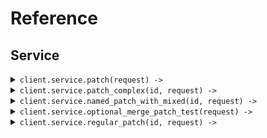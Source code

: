 # Reference
## Service
<details><summary><code>client.service.patch(request) -> </code></summary>
<dl>
<dd>

#### 🔌 Usage

<dl>
<dd>

<dl>
<dd>

```ruby
client.service.patch(
  application: 'application',
  requireAuth: true
);
```
</dd>
</dl>
</dd>
</dl>

#### ⚙️ Parameters

<dl>
<dd>

<dl>
<dd>

**application:** `String` 
    
</dd>
</dl>

<dl>
<dd>

**requireAuth:** `Internal::Types::Boolean` 
    
</dd>
</dl>
</dd>
</dl>


</dd>
</dl>
</details>

<details><summary><code>client.service.patch_complex(id, request) -> </code></summary>
<dl>
<dd>

#### 📝 Description

<dl>
<dd>

<dl>
<dd>

Update with JSON merge patch - complex types.
This endpoint demonstrates the distinction between:
- optional<T> fields (can be present or absent, but not null)
- optional<nullable<T>> fields (can be present, absent, or null)
</dd>
</dl>
</dd>
</dl>

#### 🔌 Usage

<dl>
<dd>

<dl>
<dd>

```ruby
client.service.patch_complex(
  id: 'id',
  name: 'name',
  age: 1,
  active: true,
  metadata: {},
  tags: ['tags', 'tags'],
  email: 'email',
  nickname: 'nickname',
  bio: 'bio',
  profileImageUrl: 'profileImageUrl',
  settings: {}
);
```
</dd>
</dl>
</dd>
</dl>

#### ⚙️ Parameters

<dl>
<dd>

<dl>
<dd>

**id:** `String` 
    
</dd>
</dl>

<dl>
<dd>

**name:** `String` 
    
</dd>
</dl>

<dl>
<dd>

**age:** `Integer` 
    
</dd>
</dl>

<dl>
<dd>

**active:** `Internal::Types::Boolean` 
    
</dd>
</dl>

<dl>
<dd>

**metadata:** `Internal::Types::Hash[String, Internal::Types::Hash[String, Object]]` 
    
</dd>
</dl>

<dl>
<dd>

**tags:** `Internal::Types::Array[String]` 
    
</dd>
</dl>

<dl>
<dd>

**email:** `String` 
    
</dd>
</dl>

<dl>
<dd>

**nickname:** `String` 
    
</dd>
</dl>

<dl>
<dd>

**bio:** `String` 
    
</dd>
</dl>

<dl>
<dd>

**profileImageUrl:** `String` 
    
</dd>
</dl>

<dl>
<dd>

**settings:** `Internal::Types::Hash[String, Internal::Types::Hash[String, Object]]` 
    
</dd>
</dl>
</dd>
</dl>


</dd>
</dl>
</details>

<details><summary><code>client.service.named_patch_with_mixed(id, request) -> </code></summary>
<dl>
<dd>

#### 📝 Description

<dl>
<dd>

<dl>
<dd>

Named request with mixed optional/nullable fields and merge-patch content type.
This should trigger the NPE issue when optional fields aren't initialized.
</dd>
</dl>
</dd>
</dl>

#### 🔌 Usage

<dl>
<dd>

<dl>
<dd>

```ruby
client.service.named_patch_with_mixed(
  id: 'id',
  appId: 'appId',
  instructions: 'instructions',
  active: true
);
```
</dd>
</dl>
</dd>
</dl>

#### ⚙️ Parameters

<dl>
<dd>

<dl>
<dd>

**id:** `String` 
    
</dd>
</dl>

<dl>
<dd>

**appId:** `String` 
    
</dd>
</dl>

<dl>
<dd>

**instructions:** `String` 
    
</dd>
</dl>

<dl>
<dd>

**active:** `Internal::Types::Boolean` 
    
</dd>
</dl>
</dd>
</dl>


</dd>
</dl>
</details>

<details><summary><code>client.service.optional_merge_patch_test(request) -> </code></summary>
<dl>
<dd>

#### 📝 Description

<dl>
<dd>

<dl>
<dd>

Test endpoint to verify Optional field initialization and JsonSetter with Nulls.SKIP.
This endpoint should:
1. Not NPE when fields are not provided (tests initialization)
2. Not NPE when fields are explicitly null in JSON (tests Nulls.SKIP)
</dd>
</dl>
</dd>
</dl>

#### 🔌 Usage

<dl>
<dd>

<dl>
<dd>

```ruby
client.service.optional_merge_patch_test(
  requiredField: 'requiredField',
  optionalString: 'optionalString',
  optionalInteger: 1,
  optionalBoolean: true,
  nullableString: 'nullableString'
);
```
</dd>
</dl>
</dd>
</dl>

#### ⚙️ Parameters

<dl>
<dd>

<dl>
<dd>

**requiredField:** `String` 
    
</dd>
</dl>

<dl>
<dd>

**optionalString:** `String` 
    
</dd>
</dl>

<dl>
<dd>

**optionalInteger:** `Integer` 
    
</dd>
</dl>

<dl>
<dd>

**optionalBoolean:** `Internal::Types::Boolean` 
    
</dd>
</dl>

<dl>
<dd>

**nullableString:** `String` 
    
</dd>
</dl>
</dd>
</dl>


</dd>
</dl>
</details>

<details><summary><code>client.service.regular_patch(id, request) -> </code></summary>
<dl>
<dd>

#### 📝 Description

<dl>
<dd>

<dl>
<dd>

Regular PATCH endpoint without merge-patch semantics
</dd>
</dl>
</dd>
</dl>

#### 🔌 Usage

<dl>
<dd>

<dl>
<dd>

```ruby
client.service.regular_patch(
  id: 'id',
  field1: 'field1',
  field2: 1
);
```
</dd>
</dl>
</dd>
</dl>

#### ⚙️ Parameters

<dl>
<dd>

<dl>
<dd>

**id:** `String` 
    
</dd>
</dl>

<dl>
<dd>

**field1:** `String` 
    
</dd>
</dl>

<dl>
<dd>

**field2:** `Integer` 
    
</dd>
</dl>
</dd>
</dl>


</dd>
</dl>
</details>
